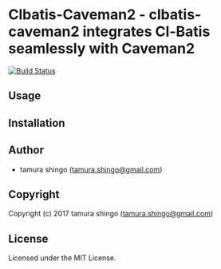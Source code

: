 # Clbatis-Caveman2 - clbatis-caveman2 integrates Cl-Batis seamlessly with Caveman2

[![Build Status](https://travis-ci.org/tamurashingo/clbatis-caveman2.svg?branch=master)](https://travis-ci.org/tamurashingo/clbatis-caveman2)

## Usage

## Installation

## Author

* tamura shingo (tamura.shingo@gmail.com)

## Copyright

Copyright (c) 2017 tamura shingo (tamura.shingo@gmail.com)

## License

Licensed under the MIT License.
